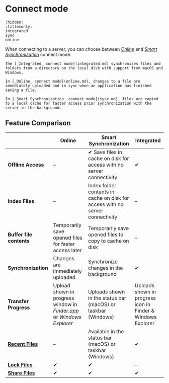 Connect mode
===

```{toctree}
:hidden:
:titlesonly:
integrated
sync
online
```

When connecting to a server, you can choose between *[Online](online.md)* and *[Smart Synchronization](sync.md)* connect
mode.

```{admonition} Integrated
The [_Integrated_ connect mode](integrated.md) synchronizes files and folders from a directory on the local disk with support from macOS and Windows.
```

```{admonition} Online
In [_Online_ connect mode](online.md), changes to a file are immediately uploaded and in sync when an application has finished saving a file.
```

```{admonition} Smart Synchronization
In [_Smart Synchronization_ connect mode](sync.md), files are copied to a local cache for faster access prior synchronization with the server in the background.
```

## Feature Comparison

|                                          | **Online**                                                            | **Smart Synchronization**                                                     | **Integrated**                                              |
|------------------------------------------|-----------------------------------------------------------------------|-------------------------------------------------------------------------------|-------------------------------------------------------------|
| **Offline Access**                       | –                                                                     | ✔ Save files in cache on disk for access with no server connectivity          | ✔                                                           |
| **Index Files**                          | –                                                                     | Index folder contents in cache on disk for access with no server connectivity | –                                                           |
| **Buffer file contents**                 | ︎Temporarily save opened files for faster access later                | Temporarily save opened files to copy to cache on disk                        | –                                                           |
| **Synchronization**                      | Changes are immediately uploaded                                      | Synchronize changes in the background                                         | ✔                                                           |
| **Transfer Progress**                    | Upload shown in progress window in _Finder.app_ or _Windows Explorer_ | Uploads shown in the status bar (macOS) or taskbar (Windows)                  | Uploads shown in progress icon in Finder & Windows Explorer |
| **[Recent Files](sync.md#recent-files)** | –                                                                     | Available in the status bar (macOS) or taskbar (Windows)                      | ✔                                                           |
| **[Lock Files](../locking.md)**          | ✔︎                                                                    | ✔                                                                             | –                                                           |
| **[Share Files](../share.md)**           | ✔                                                                     | ✔                                                                             | ✔                                                           |
